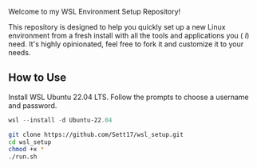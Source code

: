 Welcome to my WSL Environment Setup Repository!

This repository is designed to help you quickly set up a new Linux environment from a fresh install with all the tools and applications you (
_I_) need. It's highly opinionated, feel free to fork it and customize it to your needs.

## How to Use

Install WSL Ubuntu 22.04 LTS. Follow the prompts to choose a username and password.

```powershell
wsl --install -d Ubuntu-22.04
```

```bash
git clone https://github.com/Sett17/wsl_setup.git
cd wsl_setup
chmod +x *
./run.sh
```
